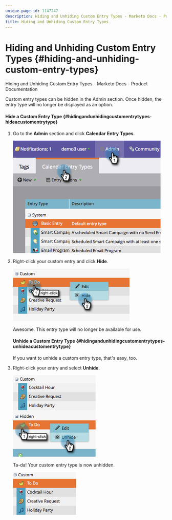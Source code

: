 ```yaml
---
unique-page-id: 1147247
description: Hiding and Unhiding Custom Entry Types - Marketo Docs - Product Documentation
title: Hiding and Unhiding Custom Entry Types
---
```


# Hiding and Unhiding Custom Entry Types {#hiding-and-unhiding-custom-entry-types}

Hiding and Unhiding Custom Entry Types - Marketo Docs - Product Documentation

Custom entry types can be hidden in the Admin section. Once hidden, the entry type will no longer be displayed as an option.

#### Hide a Custom Entry Type {#hidingandunhidingcustomentrytypes-hideacustomentrytype}

1. Go to the **Admin** section and click **Calendar** **Entry** **Types**. 

   ![](assets/image2014-9-24-10-3a11-3a49.png)

1. Right-click your custom entry and click **Hide**. 

   ![](assets/image2014-9-24-10-3a11-3a54.png)

   Awesome. This entry type will no longer be available for use.

   #### Unhide a Custom Entry Type {#hidingandunhidingcustomentrytypes-unhideacustomentrytype}

   If you want to unhide a custom entry type, that's easy, too. 

1. Right-click your entry and select **Unhide**. 

   ![](assets/image2014-9-24-10-3a12-3a14.png)

   Ta-da! Your custom entry type is now unhidden. 

   ![](assets/image2014-9-24-10-3a12-3a19.png)

